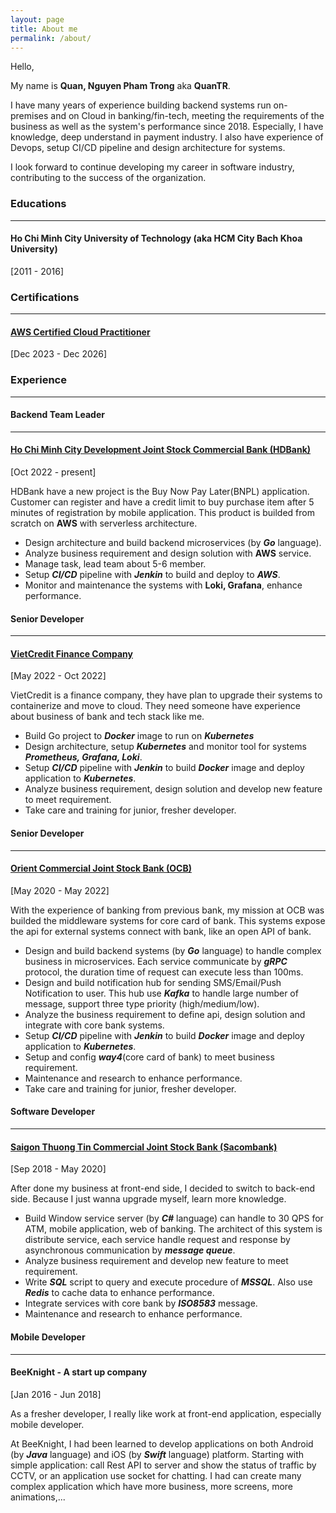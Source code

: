 ```yaml
---
layout: page
title: About me
permalink: /about/
---
```


Hello,

My name is **Quan, Nguyen Pham Trong** aka **QuanTR**.

I have many years of experience building backend systems run on-premises and on Cloud in banking/fin-tech, meeting the requirements of the business as well as the system's performance since 2018. Especially, I have knowledge, deep understand in payment industry. I also have experience of Devops, setup CI/CD pipeline and design architecture for systems.

I look forward to continue developing my career in software industry, contributing to the success of the organization.

### **Educations**
---

#### Ho Chi Minh City University of Technology (aka HCM City Bach Khoa University)
[2011 - 2016]

### **Certifications**
---

#### [AWS Certified Cloud Practitioner](https://www.credly.com/badges/eb82b676-e80c-4e6f-8805-42d40021aa7d/linked_in_profile)
[Dec 2023 - Dec 2026]

### **Experience**
---

#### **Backend Team Leader**
---
#### [Ho Chi Minh City Development Joint Stock Commercial Bank (HDBank)](https://hdbank.com.vn/)
[Oct 2022 - present]

HDBank have a new project is the Buy Now Pay Later(BNPL) application. Customer can register and have a credit limit to buy purchase item after 5 minutes of registration by mobile application. This product is builded from scratch on **AWS** with serverless architecture.

* Design architecture and build backend microservices (by _**Go**_ language).
* Analyze business requirement and design solution with **AWS** service.
* Manage task, lead team about 5-6 member.
* Setup _**CI/CD**_ pipeline with _**Jenkin**_ to build and deploy to _**AWS**_.
* Monitor and maintenance the systems with __**Loki, Grafana**__, enhance performance.

#### **Senior Developer**
---
#### [VietCredit Finance Company](https://www.vietcredit.vn/)
[May 2022 - Oct 2022]

VietCredit is a finance company, they have plan to upgrade their systems to containerize and move to cloud. They need someone have experience about business of bank and tech stack like me.

* Build Go project to _**Docker**_ image to run on _**Kubernetes**_
* Design architecture, setup _**Kubernetes**_ and monitor tool for systems _**Prometheus, Grafana, Loki**_.
* Setup _**CI/CD**_ pipeline with _**Jenkin**_ to build _**Docker**_ image and deploy application to _**Kubernetes**_.
* Analyze business requirement, design solution and develop new feature to meet requirement.
* Take care and training for junior, fresher developer.

#### **Senior Developer**
---
#### [Orient Commercial Joint Stock Bank (OCB)](https://go.ocb.com.vn/)
[May 2020 - May 2022]

With the experience of banking from previous bank, my mission at OCB was builded the middleware systems for core card of bank. This systems expose the api for external systems connect with bank, like an open API of bank.

* Design and build backend systems (by _**Go**_ language) to handle complex business in microservices. Each service communicate by _**gRPC**_ protocol, the duration time of request can execute less than 100ms.
* Design and build notification hub for sending SMS/Email/Push Notification to user. This hub use _**Kafka**_ to handle large number of message, support three type priority (high/medium/low).
* Analyze the business requirement to define api, design solution and integrate with core bank systems.
* Setup _**CI/CD**_ pipeline with _**Jenkin**_ to build _**Docker**_ image and deploy application to _**Kubernetes**_.
* Setup and config _**way4**_(core card of bank) to meet business requirement.
* Maintenance and research to enhance performance.
* Take care and training for junior, fresher developer.

#### **Software Developer**
---
#### [Saigon Thuong Tin Commercial Joint Stock Bank (Sacombank)](https://wwww.sacombank.com.vn) 
[Sep 2018 - May 2020]

After done my business at front-end side, I decided to switch to back-end side. Because I just wanna upgrade myself, learn more knowledge.

* Build Window service server (by _**C#**_ language) can handle to 30 QPS for ATM, mobile application, web of banking. The architect of this system is distribute service, each service handle request and response by asynchronous communication by _**message queue**_.
* Analyze business requirement and develop new feature to meet requirement.
* Write _**SQL**_ script to query and execute procedure of _**MSSQL**_. Also use _**Redis**_ to cache data to enhance performance.
* Integrate services with core bank by _**ISO8583**_ message.
* Maintenance and research to enhance performance.

#### **Mobile Developer**
---
#### BeeKnight - A start up company
[Jan 2016 - Jun 2018]

As a fresher developer, I really like work at front-end application, especially mobile developer.

At BeeKnight, I had been learned to develop applications on both Android (by _**Java**_ language) and iOS (by _**Swift**_ language) platform. Starting with simple application: call Rest API to server and show the status of traffic by CCTV, or an application use socket for chatting. I had can create many complex application which have more business, more screens, more animations,...